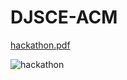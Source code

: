 # DJSCE-ACM
[hackathon.pdf](https://github.com/Shruti0196/DJSCE-ACM/files/7302994/hackathon.pdf)

![hackathon](https://user-images.githubusercontent.com/80119277/136379810-e88ffedc-f213-40fb-856d-85b8941a4833.png)
